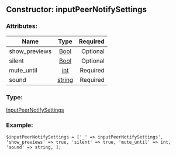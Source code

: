 ## Constructor: inputPeerNotifySettings  

### Attributes:

| Name     |    Type       | Required |
|----------|:-------------:|---------:|
|show\_previews|[Bool](../types/Bool.md) | Optional|
|silent|[Bool](../types/Bool.md) | Optional|
|mute\_until|[int](../types/int.md) | Required|
|sound|[string](../types/string.md) | Required|
### Type: 

[InputPeerNotifySettings](../types/InputPeerNotifySettings.md)
### Example:

```
$inputPeerNotifySettings = ['_' => inputPeerNotifySettings', 'show_previews' => true, 'silent' => true, 'mute_until' => int, 'sound' => string, ];
```
